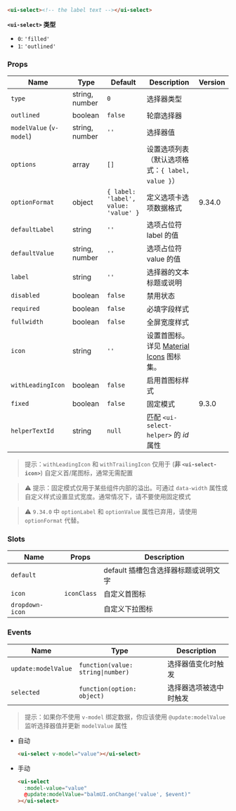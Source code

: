 ```html
<ui-select><!-- the label text --></ui-select>
```

**`<ui-select>` 类型**

- `0`: `'filled'`
- `1`: `'outlined'`

### Props

| Name                     | Type           | Default                              | Description                                        | Version |
| ------------------------ | -------------- | ------------------------------------ | -------------------------------------------------- | ------- |
| `type`                   | string, number | `0`                                  | 选择器类型                                         |         |
| `outlined`               | boolean        | `false`                              | 轮廓选择器                                         |         |
| `modelValue` (`v-model`) | string, number | `''`                                 | 选择器值                                           |         |
| `options`                | array          | `[]`                                 | 设置选项列表（默认选项格式：`{ label, value }`）   |         |
| `optionFormat`           | object         | `{ label: 'label', value: 'value' }` | 定义选项卡选项数据格式                             | 9.34.0  |
| `defaultLabel`           | string         | `''`                                 | 选项占位符 label 的值                              |         |
| `defaultValue`           | string, number | `''`                                 | 选项占位符 value 的值                              |         |
| `label`                  | string         | `''`                                 | 选择器的文本标题或说明                             |         |
| `disabled`               | boolean        | `false`                              | 禁用状态                                           |         |
| `required`               | boolean        | `false`                              | 必填字段样式                                       |         |
| `fullwidth`              | boolean        | `false`                              | 全屏宽度样式                                       |         |
| `icon`                   | string         | `''`                                 | 设置首图标。详见 [Material Icons](/icons) 图标集。 |         |
| `withLeadingIcon`        | boolean        | `false`                              | 启用首图标样式                                     |         |
| `fixed`                  | boolean        | `false`                              | 固定模式                                           | 9.3.0   |
| `helperTextId`           | string         | `null`                               | 匹配 `<ui-select-helper>` 的 _id_ 属性             |         |

> 提示：`withLeadingIcon` 和 `withTrailingIcon` 仅用于 (**非 `<ui-select-icon>`**) 自定义首/尾图标，通常无需配置

> ⚠️ 提示：固定模式仅用于某些组件内部的溢出。可通过 `data-width` 属性或自定义样式设置显式宽度。通常情况下，请不要使用固定模式

> ⚠️ `9.34.0` 中 `optionLabel` 和 `optionValue` 属性已弃用，请使用 `optionFormat` 代替。

### Slots

| Name            | Props       | Description                          |
| --------------- | ----------- | ------------------------------------ |
| `default`       |             | default 插槽包含选择器标题或说明文字 |
| `icon`          | `iconClass` | 自定义首图标                         |
| `dropdown-icon` |             | 自定义下拉图标                       |

### Events

| Name                | Type                              | Description            |
| ------------------- | --------------------------------- | ---------------------- |
| `update:modelValue` | `function(value: string\|number)` | 选择器值变化时触发     |
| `selected`          | `function(option: object)`        | 选择器选项被选中时触发 |

> 提示：如果你不使用 `v-model` 绑定数据，你应该使用 `@update:modelValue` 监听选择器值并更新 `modelValue` 属性

- 自动

  ```html
  <ui-select v-model="value"></ui-select>
  ```

- 手动

  ```html
  <ui-select
    :model-value="value"
    @update:modelValue="balmUI.onChange('value', $event)"
  ></ui-select>
  ```
